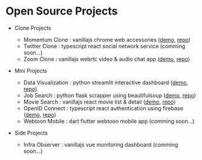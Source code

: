 # Open Source Projects

-   Clone Projects

    -   Momentum Clone : vanillajs chrome web accessories ([demo](https://toweringcloud.github.io/momentum-clone), [repo](https://github.com/toweringcloud/momentum-clone))
    -   Twitter Clone : typescript react social network service (comming soon...)
    -   Zoom Clone : vanillajs webrtc video & audio chat app ([demo](https://9fnc6q-3000.csb.app), [repo](https://github.com/toweringcloud/zoom-clone))

-   Mini Projects

    -   Data Visualization : python streamlit interactive dashboard ([demo](https://olympics-participations.streamlit.app), [repo](https://github.com/toweringcloud/data-visualization))
    -   Job Search : python flask scrapper using beautifulsoup ([demo](), [repo](https://github.com/toweringcloud/job-search))
    -   Movie Search : vanillajs react movie list & detail ([demo](https://toweringcloud.github.io/movie-search), [repo](https://github.com/toweringcloud/movie-search))
    -   OpenID Connect : typescript react authentication using firebase ([demo](https://toweringcloud.github.io/openid-connect), [repo](https://github.com/toweringcloud/openid-connect))
    -   Webtoon Mobile : dart flutter webtoon mobile app (comming soon...)

-   Side Projects
    -   Infra Observer : vanillajs vue monitoring dashboard (comming soon...)

